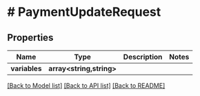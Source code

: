 # # PaymentUpdateRequest

## Properties

Name | Type | Description | Notes
------------ | ------------- | ------------- | -------------
**variables** | **array<string,string>** |  |

[[Back to Model list]](../../README.md#models) [[Back to API list]](../../README.md#endpoints) [[Back to README]](../../README.md)
